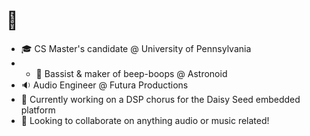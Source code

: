 # 👋
- 🎓 CS Master's candidate @ University of Pennsylvania
- - 🎸 Bassist & maker of beep-boops @ Astronoid
- 🔉 Audio Engineer @ Futura Productions
- 🔭 Currently working on a DSP chorus for the Daisy Seed embedded platform
- 👯 Looking to collaborate on anything audio or music related!

<!--
**danstronoid/danstronoid** is a ✨ _special_ ✨ repository because its `README.md` (this file) appears on your GitHub profile.

Here are some ideas to get you started:

- 🔭 I’m currently working on ...
- 🌱 I’m currently learning ...
- 👯 I’m looking to collaborate on ...
- 🤔 I’m looking for help with ...
- 💬 Ask me about ...
- 📫 How to reach me: ...
- 😄 Pronouns: ...
- ⚡ Fun fact: ...
-->
